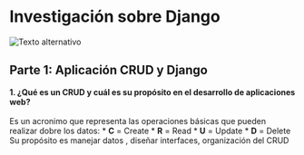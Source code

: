 #  **Investigación sobre Django**
![Texto alternativo](https://ws.apms.io/api/_files/NydJSQz2pxfUmD5yTEe2FR/download/)

##  **Parte 1: Aplicación CRUD y Django**
**1. ¿Qué es un CRUD  y cuál es su propósito en el desarrollo de aplicaciones web?** <br><br>
   Es un acronimo que representa las operaciones básicas que pueden realizar dobre los datos:
    *  **C** = Create 
    *  **R** = Read
    *  **U** = Update
    *  **D** = Delete <br>
   Su propósito es manejar datos , diseñar interfaces, organización del CRUD <br>
   
   
